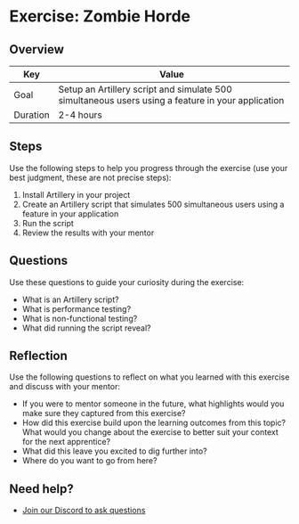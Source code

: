 # Exercise: Zombie Horde

## Overview

| Key | Value |
| --- | --- |
| Goal | Setup an Artillery script and simulate 500 simultaneous users using a feature in your application |
| Duration | 2-4 hours |


## Steps

Use the following steps to help you progress through the exercise (use your best judgment, these are not precise steps):

1. Install Artillery in your project
2. Create an Artillery script that simulates 500 simultaneous users using a feature in your application
3. Run the script
4. Review the results with your mentor

## Questions

Use these questions to guide your curiosity during the exercise:

- What is an Artillery script?
- What is performance testing?
- What is non-functional testing?
- What did running the script reveal?

## Reflection

Use the following questions to reflect on what you learned with this exercise and discuss with your mentor:

- If you were to mentor someone in the future, what highlights would you make sure they captured from this exercise? 
- How did this exercise build upon the learning outcomes from this topic? What would you change about the exercise to better suit your context for the next apprentice?
- What did this leave you excited to dig further into? 
- Where do you want to go from here?

## Need help?

- [Join our Discord to ask questions](https://discord.gg/bDVYvG3Czd)
